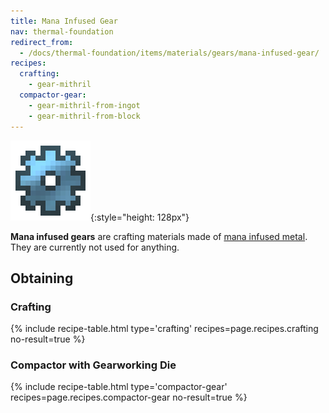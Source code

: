 ```yaml
---
title: Mana Infused Gear
nav: thermal-foundation
redirect_from:
  - /docs/thermal-foundation/items/materials/gears/mana-infused-gear/
recipes:
  crafting:
    - gear-mithril
  compactor-gear:
    - gear-mithril-from-ingot
    - gear-mithril-from-block
---
```


![Mana infused gear](/assets/images/thermal-foundation/gear-mithril.png){:style="height: 128px"}


**Mana infused gears** are crafting materials made of [mana infused
metal](/docs/mana-infused-ingot/). They are currently not used for anything.


Obtaining
---------

### Crafting
{% include recipe-table.html type='crafting' recipes=page.recipes.crafting no-result=true %}

### Compactor with Gearworking Die
{% include recipe-table.html type='compactor-gear' recipes=page.recipes.compactor-gear no-result=true %}
